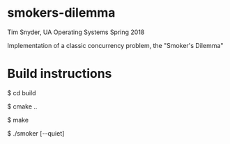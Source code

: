 # smokers-dilemma
Tim Snyder, UA Operating Systems Spring 2018

Implementation of a classic concurrency problem, the "Smoker's Dilemma"

# Build instructions

$ cd build

$ cmake ..

$ make

$ ./smoker [--quiet]
